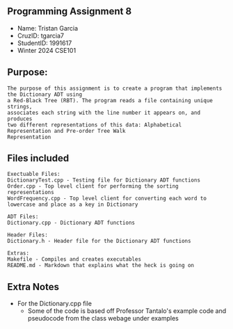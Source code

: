 ## Programming Assignment 8
* Name: Tristan Garcia
* CruzID: tgarcia7
* StudentID: 1991617
* Winter 2024 CSE101

## Purpose:
    The purpose of this assignment is to create a program that implements the Dictionary ADT using
    a Red-Black Tree (RBT). The program reads a file containing unique strings, 
    associates each string with the line number it appears on, and produces 
    two different representations of this data: Alphabetical Representation and Pre-order Tree Walk
    Representation

## Files included
    Exectuable Files:
    DictionaryTest.cpp - Testing file for Dictionary ADT functions
    Order.cpp - Top level client for performing the sorting representations
    WordFrequency.cpp - Top level client for converting each word to lowercase and place as a key in Dictionary

    ADT Files:
    Dictionary.cpp - Dictionary ADT functions

    Header Files:
    Dictionary.h - Header file for the Dictionary ADT functions

    Extras:
    Makefile - Compiles and creates executables
    README.md - Markdown that explains what the heck is going on

## Extra Notes
* For the Dictionary.cpp file
    * Some of the code is based off Professor Tantalo's example code and 
    pseudocode from the class webage under examples



